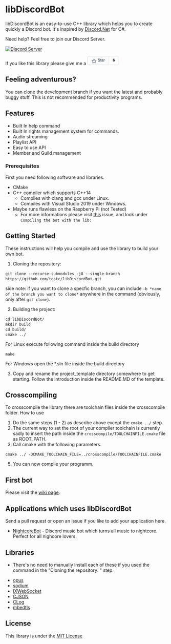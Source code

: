 # libDiscordBot
libDiscordBot is an easy-to-use C++ library which helps you to create quickly a Discord bot. It's inspired by [Discord.Net](https://github.com/discord-net/Discord.Net) for C#.

Need help? Feel free to join our Discord Server.

[![Discord Server](https://discordapp.com/api/guilds/711169228320931840/embed.png?style=banner2)](https://discord.gg/C79vGZb)

If you like this library please give me a ![star](star.png)

## Feeling adventurous?
  You can clone the development branch if you want the latest and probably buggy stuff. This is not recommended for productivity programs.

## Features
- Built In help command
- Built In rights management system for commands.
- Audio streaming
- Playlist API
- Easy to use API
- Member and Guild management

### Prerequisites
First you need following software and libraries.

* CMake
* C++ compiler which supports C++14
    * Compiles with clang and gcc under Linux.
    * Compiles with Visual Studio 2019 under Windows.
* Maybe runs flawless on the Raspberry Pi (not Tested)
    * For more informations please visit [this](https://github.com/tostc/libDiscordBot/issues/9#issue-715171899) issue, and look under `Compiling the bot with the lib:`

## Getting Started
These instructions will help you compile and use the library to build your own bot.

1. Cloning the repository:

```
git clone --recurse-submodules -j8 --single-branch https://github.com/tostc/libDiscordBot.git
```
side note: if you want to clone a specfic branch, you can include `-b *name of the branch you want to clone*` anywhere in the command (obviously, only after `git clone`).

2. Building the project:

```
cd libDiscordBot/
mkdir build
cd build/
cmake ../
```

For Linux execute following command inside the build directory
```
make
```

For Windows open the *.sln file inside the build directory

3. Copy and rename the project_template directory somewhere to get starting. Follow the introduction inside the README.MD of the template.

## Crosscompiling

To crosscompile the library there are toolchain files inside the crosscompile folder.
How to use

1. Do the same steps (1 - 2) as describe above except the `cmake ../` step.
2. The current way to set the root of your compiler toolchain is currently sadly to insert the path inside the `crosscompile/TOOLCHAINFILE.cmake` file as ROOT_PATH.
4. Call cmake with the following parameters.
```
cmake ../ -DCMAKE_TOOLCHAIN_FILE=../crosscompile/TOOLCHAINFILE.cmake
```
5. You can now compile your programm.

## First bot

Please visit the [wiki page](https://github.com/tostc/libDiscordBot/wiki/Your-first-bot).

## Applications which uses libDiscordBot

Send a pull request or open an issue if you like to add your application here.

- [NightcoreBot](https://github.com/tostc/NightcoreBot) - Discord music bot which turns all music to nightcore. Perfect for all nighcore lovers. 

## Libraries
* There's no need to manually install each of these if you used the command in the "Cloning the repository: " step.
- [opus](https://github.com/xiph/opus)
- [sodium](https://github.com/jedisct1/libsodium)
- [IXWebSocket](https://github.com/machinezone/IXWebSocket)
- [CJSON](https://github.com/tostc/CJSON)
- [CLog](https://github.com/tostc/CLog)
- [mbedtls](https://github.com/ARMmbed/mbedtls)

## License
This library is under the [MIT License](LICENSE.txt)

